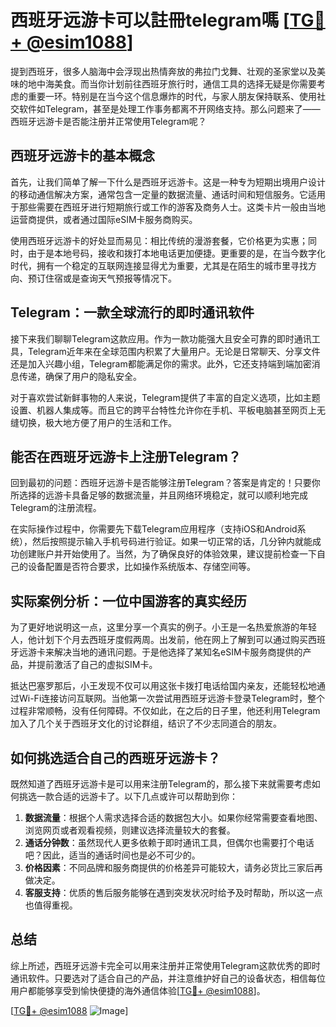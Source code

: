 # 西班牙远游卡可以註冊telegram嗎 [[TG💪+ @esim1088](https://t.me/s/esim1088)]

提到西班牙，很多人脑海中会浮现出热情奔放的弗拉门戈舞、壮观的圣家堂以及美味的地中海美食。而当你计划前往西班牙旅行时，通信工具的选择无疑是你需要考虑的重要一环。特别是在当今这个信息爆炸的时代，与家人朋友保持联系、使用社交软件如Telegram，甚至是处理工作事务都离不开网络支持。那么问题来了——西班牙远游卡是否能注册并正常使用Telegram呢？

## 西班牙远游卡的基本概念

首先，让我们简单了解一下什么是西班牙远游卡。这是一种专为短期出境用户设计的移动通信解决方案，通常包含一定量的数据流量、通话时间和短信服务。它适用于那些需要在西班牙进行短期旅行或工作的游客及商务人士。这类卡片一般由当地运营商提供，或者通过国际eSIM卡服务商购买。

使用西班牙远游卡的好处显而易见：相比传统的漫游套餐，它价格更为实惠；同时，由于是本地号码，接收和拨打本地电话更加便捷。更重要的是，在当今数字化时代，拥有一个稳定的互联网连接显得尤为重要，尤其是在陌生的城市里寻找方向、预订住宿或是查询天气预报等情况下。

## Telegram：一款全球流行的即时通讯软件

接下来我们聊聊Telegram这款应用。作为一款功能强大且安全可靠的即时通讯工具，Telegram近年来在全球范围内积累了大量用户。无论是日常聊天、分享文件还是加入兴趣小组，Telegram都能满足你的需求。此外，它还支持端到端加密消息传递，确保了用户的隐私安全。

对于喜欢尝试新鲜事物的人来说，Telegram提供了丰富的自定义选项，比如主题设置、机器人集成等。而且它的跨平台特性允许你在手机、平板电脑甚至网页上无缝切换，极大地方便了用户的生活和工作。

## 能否在西班牙远游卡上注册Telegram？

回到最初的问题：西班牙远游卡是否能够注册Telegram？答案是肯定的！只要你所选择的远游卡具备足够的数据流量，并且网络环境稳定，就可以顺利地完成Telegram的注册流程。

在实际操作过程中，你需要先下载Telegram应用程序（支持iOS和Android系统），然后按照提示输入手机号码进行验证。如果一切正常的话，几分钟内就能成功创建账户并开始使用了。当然，为了确保良好的体验效果，建议提前检查一下自己的设备配置是否符合要求，比如操作系统版本、存储空间等。

## 实际案例分析：一位中国游客的真实经历

为了更好地说明这一点，这里分享一个真实的例子。小王是一名热爱旅游的年轻人，他计划下个月去西班牙度假两周。出发前，他在网上了解到可以通过购买西班牙远游卡来解决当地的通讯问题。于是他选择了某知名eSIM卡服务商提供的产品，并提前激活了自己的虚拟SIM卡。

抵达巴塞罗那后，小王发现不仅可以用这张卡拨打电话给国内亲友，还能轻松地通过Wi-Fi连接访问互联网。当他第一次尝试用西班牙远游卡登录Telegram时，整个过程非常顺畅，没有任何障碍。不仅如此，在之后的日子里，他还利用Telegram加入了几个关于西班牙文化的讨论群组，结识了不少志同道合的朋友。

## 如何挑选适合自己的西班牙远游卡？

既然知道了西班牙远游卡是可以用来注册Telegram的，那么接下来就需要考虑如何挑选一款合适的远游卡了。以下几点或许可以帮助到你：

1. **数据流量**：根据个人需求选择合适的数据包大小。如果你经常需要查看地图、浏览网页或者观看视频，则建议选择流量较大的套餐。
2. **通话分钟数**：虽然现代人更多依赖于即时通讯工具，但偶尔也需要打个电话吧？因此，适当的通话时间也是必不可少的。
3. **价格因素**：不同品牌和服务商提供的价格差异可能较大，请务必货比三家后再做决定。
4. **客服支持**：优质的售后服务能够在遇到突发状况时给予及时帮助，所以这一点也值得重视。

## 总结

综上所述，西班牙远游卡完全可以用来注册并正常使用Telegram这款优秀的即时通讯软件。只要选对了适合自己的产品，并注意维护好自己的设备状态，相信每位用户都能够享受到愉快便捷的海外通信体验[[TG💪+ @esim1088](https://t.me/s/esim1088)]。

[[TG💪+ @esim1088](https://t.me/s/esim1088) ![Image](https://i.postimg.cc/4NQfJmqS/Snipaste-2025-05-13-00-14-12.png)]